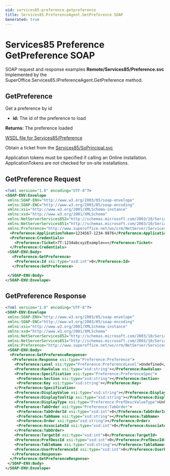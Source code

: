 ```yaml
---
uid: services85-preference-getpreference
title: Services85.PreferenceAgent.GetPreference SOAP
Generated: true
---
```


# Services85 Preference GetPreference SOAP

SOAP request and response examples **Remote/Services85/Preference.svc**
Implemented by the <see cref="M:SuperOffice.Services85.IPreferenceAgent.GetPreference">SuperOffice.Services85.IPreferenceAgent.GetPreference</see> method.

## GetPreference

Get a preference by id

* **id:** The id of the preference to load

**Returns:** The preference loaded


[WSDL file for Services85/Preference](../Services85-Preference.md)

Obtain a ticket from the [Services85/SoPrincipal.svc](../SoPrincipal/SoPrincipal.md)

Application tokens must be specified if calling an Online installation. ApplicationTokens are not checked for on-site installations.

## GetPreference Request

```xml
<?xml version="1.0" encoding="UTF-8"?>
<SOAP-ENV:Envelope
 xmlns:SOAP-ENV="http://www.w3.org/2003/05/soap-envelope"
 xmlns:SOAP-ENC="http://www.w3.org/2003/05/soap-encoding"
 xmlns:xsi="http://www.w3.org/2001/XMLSchema-instance"
 xmlns:xsd="http://www.w3.org/2001/XMLSchema"
 xmlns:NetServerServices852="http://schemas.microsoft.com/2003/10/Serialization/Arrays"
 xmlns:NetServerServices851="http://schemas.microsoft.com/2003/10/Serialization/"
 xmlns:Preference="http://www.superoffice.net/ws/crm/NetServer/Services85">
  <Preference:ApplicationToken>1234567-1234-9876</Preference:ApplicationToken>
  <Preference:Credentials>
    <Preference:Ticket>7T:1234abcxyzExample==</Preference:Ticket>
  </Preference:Credentials>
 <SOAP-ENV:Body>
   <Preference:GetPreference>
    <Preference:Id xsi:type="xsd:int">0</Preference:Id>
   </Preference:GetPreference>

 </SOAP-ENV:Body>
</SOAP-ENV:Envelope>

```


## GetPreference Response

```xml
<?xml version="1.0" encoding="UTF-8"?>
<SOAP-ENV:Envelope
 xmlns:SOAP-ENV="http://www.w3.org/2003/05/soap-envelope"
 xmlns:SOAP-ENC="http://www.w3.org/2003/05/soap-encoding"
 xmlns:xsi="http://www.w3.org/2001/XMLSchema-instance"
 xmlns:xsd="http://www.w3.org/2001/XMLSchema"
 xmlns:NetServerServices852="http://schemas.microsoft.com/2003/10/Serialization/Arrays"
 xmlns:NetServerServices851="http://schemas.microsoft.com/2003/10/Serialization/"
 xmlns:Preference="http://www.superoffice.net/ws/crm/NetServer/Services85">
 <SOAP-ENV:Body>
  <Preference:GetPreferenceResponse>
   <Preference:Response xsi:type="Preference:Preference">
    <Preference:Level xsi:type="Preference:PreferenceLevel">Undefined</Preference:Level>
    <Preference:RawValue xsi:type="xsd:string"></Preference:RawValue>
    <Preference:Specification xsi:type="Preference:PreferenceSpec">
     <Preference:Section xsi:type="xsd:string"></Preference:Section>
     <Preference:Key xsi:type="xsd:string"></Preference:Key>
    </Preference:Specification>
    <Preference:DisplayValue xsi:type="xsd:string"></Preference:DisplayValue>
    <Preference:DisplayTooltip xsi:type="xsd:string"></Preference:DisplayTooltip>
    <Preference:DisplayType xsi:type="Preference:PrefDescValueType">Unknown</Preference:DisplayType>
    <Preference:TabOrder xsi:type="Preference:TabOrder">
     <Preference:TabOrderId xsi:type="xsd:int">0</Preference:TabOrderId>
     <Preference:TabName xsi:type="xsd:string"></Preference:TabName>
     <Preference:Order xsi:type="xsd:string"></Preference:Order>
     <Preference:AssociateId xsi:type="xsd:int">0</Preference:AssociateId>
    </Preference:TabOrder>
    <Preference:TargetId xsi:type="xsd:int">0</Preference:TargetId>
    <Preference:PrefDescId xsi:type="xsd:int">0</Preference:PrefDescId>
    <Preference:TableName xsi:type="xsd:string"></Preference:TableName>
    <Preference:UserPreferenceId xsi:type="xsd:int">0</Preference:UserPreferenceId>
   </Preference:Response>
  </Preference:GetPreferenceResponse>
 </SOAP-ENV:Body>
</SOAP-ENV:Envelope>

```

